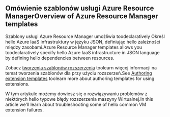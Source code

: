 

## <a name="overview-of-azure-resource-manager-templates"></a><span data-ttu-id="05d9c-101">Omówienie szablonów usługi Azure Resource Manager</span><span class="sxs-lookup"><span data-stu-id="05d9c-101">Overview of Azure Resource Manager templates</span></span>
<span data-ttu-id="05d9c-102">Szablony usługi Azure Resource Manager umożliwia toodeclaratively Określ hello Azure IaaS infrastruktury w języku JSON, definiując hello zależności między zasobami.</span><span class="sxs-lookup"><span data-stu-id="05d9c-102">Azure Resource Manager templates allows you toodeclaratively specify hello Azure IaaS infrastructure in JSON language by defining hello dependencies between resources.</span></span>

<span data-ttu-id="05d9c-103">Zobacz [tworzenia szablonów rozszerzenia](../articles/virtual-machines/windows/template-description.md?toc=%2fazure%2fvirtual-machines%2fwindows%2ftoc.json) toolearn więcej informacji na temat tworzenia szablonów dla przy użyciu rozszerzeń.</span><span class="sxs-lookup"><span data-stu-id="05d9c-103">See  [Authoring extension templates](../articles/virtual-machines/windows/template-description.md?toc=%2fazure%2fvirtual-machines%2fwindows%2ftoc.json) toolearn more about authoring templates for using extensions.</span></span>

<span data-ttu-id="05d9c-104">W tym artykule możemy dowiesz się o rozwiązywaniu problemów z niektórych hello typowe błędy rozszerzenia maszyny Wirtualnej.</span><span class="sxs-lookup"><span data-stu-id="05d9c-104">In this article we'll learn about troubleshooting some of hello common VM extension failures.</span></span>

